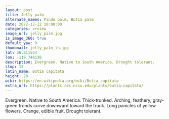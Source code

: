 ```yaml
---
layout: post
title: Jelly palm
alternate_names: Pindo palm, Butia palm
date: 2022-12-12 10:00:00
categories: vrview
image_url: jelly_palm.jpg
is_image_360: true
default_yaw: 0
thumbnail: jelly_palm_th.jpg
lat: 36.811554
lon: -119.746138
description: Evergreen. Native to South America. Drought tolerant.
stop: 12
latin_name: Butia capitata
height: 20
wiki: https://en.wikipedia.org/wiki/Butia_capitata
extra_url: https://plants.ces.ncsu.edu/plants/butia-capitata/
---
```

Evergreen. Native to South America. Thick-trunked. Arching, feathery, gray-green fronds curve downward toward the trunk. Long panicles of yellow flowers.  Orange, edible fruit. Drought tolerant.